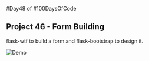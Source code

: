 
#Day48 of #100DaysOfCode


## Project 46 - Form Building
flask-wtf to build a form and flask-bootstrap to design it.

![Demo](https://github.com/A3AJAGBE/Form-Building-Flask/blob/main/secrets.gif)
